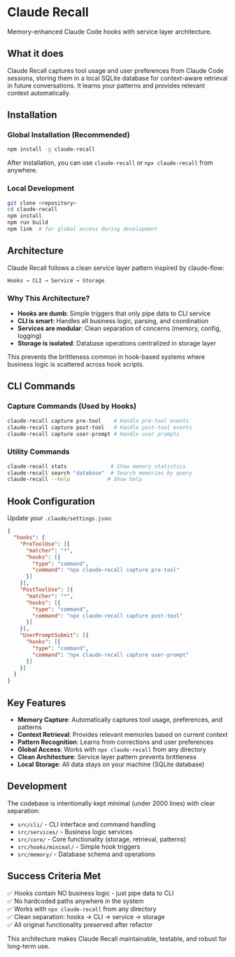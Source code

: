 # Claude Recall

Memory-enhanced Claude Code hooks with service layer architecture.

## What it does

Claude Recall captures tool usage and user preferences from Claude Code sessions, storing them in a local SQLite database for context-aware retrieval in future conversations. It learns your patterns and provides relevant context automatically.

## Installation

### Global Installation (Recommended)

```bash
npm install -g claude-recall
```

After installation, you can use `claude-recall` or `npx claude-recall` from anywhere.

### Local Development

```bash
git clone <repository>
cd claude-recall
npm install
npm run build
npm link  # for global access during development
```

## Architecture

Claude Recall follows a clean service layer pattern inspired by claude-flow:

```
Hooks → CLI → Service → Storage
```

### Why This Architecture?

- **Hooks are dumb**: Simple triggers that only pipe data to CLI service
- **CLI is smart**: Handles all business logic, parsing, and coordination  
- **Services are modular**: Clean separation of concerns (memory, config, logging)
- **Storage is isolated**: Database operations centralized in storage layer

This prevents the brittleness common in hook-based systems where business logic is scattered across hook scripts.

## CLI Commands

### Capture Commands (Used by Hooks)

```bash
claude-recall capture pre-tool    # Handle pre-tool events
claude-recall capture post-tool   # Handle post-tool events  
claude-recall capture user-prompt # Handle user prompts
```

### Utility Commands

```bash
claude-recall stats              # Show memory statistics
claude-recall search "database"  # Search memories by query
claude-recall --help            # Show help
```

## Hook Configuration

Update your `.claude/settings.json`:

```json
{
  "hooks": {
    "PreToolUse": [{
      "matcher": "*",
      "hooks": [{
        "type": "command",
        "command": "npx claude-recall capture pre-tool"
      }]
    }],
    "PostToolUse": [{
      "matcher": "*", 
      "hooks": [{
        "type": "command",
        "command": "npx claude-recall capture post-tool"
      }]
    }],
    "UserPromptSubmit": [{
      "hooks": [{
        "type": "command",
        "command": "npx claude-recall capture user-prompt"
      }]
    }]
  }
}
```

## Key Features

- **Memory Capture**: Automatically captures tool usage, preferences, and patterns
- **Context Retrieval**: Provides relevant memories based on current context
- **Pattern Recognition**: Learns from corrections and user preferences  
- **Global Access**: Works with `npx claude-recall` from any directory
- **Clean Architecture**: Service layer pattern prevents brittleness
- **Local Storage**: All data stays on your machine (SQLite database)

## Development

The codebase is intentionally kept minimal (under 2000 lines) with clear separation:

- `src/cli/` - CLI interface and command handling
- `src/services/` - Business logic services  
- `src/core/` - Core functionality (storage, retrieval, patterns)
- `src/hooks/minimal/` - Simple hook triggers
- `src/memory/` - Database schema and operations

## Success Criteria Met

✅ Hooks contain NO business logic - just pipe data to CLI  
✅ No hardcoded paths anywhere in the system  
✅ Works with `npx claude-recall` from any directory  
✅ Clean separation: hooks → CLI → service → storage  
✅ All original functionality preserved after refactor  

This architecture makes Claude Recall maintainable, testable, and robust for long-term use.